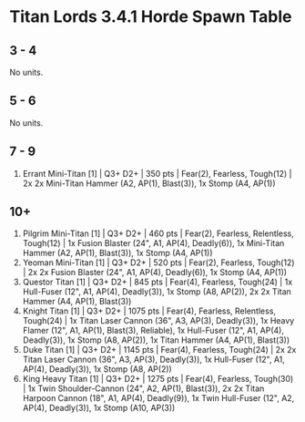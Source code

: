 # Titan Lords 3.4.1 Horde Spawn Table

## 3 - 4

No units.

## 5 - 6

No units.

## 7 - 9

1. Errant Mini-Titan [1] | Q3+ D2+ | 350 pts | Fear(2), Fearless, Tough(12) | 2x 2x Mini-Titan Hammer (A2, AP(1), Blast(3)), 1x Stomp (A4, AP(1))

## 10+

1. Pilgrim Mini-Titan [1] | Q3+ D2+ | 460 pts | Fear(2), Fearless, Relentless, Tough(12) | 1x Fusion Blaster (24", A1, AP(4), Deadly(6)), 1x Mini-Titan Hammer (A2, AP(1), Blast(3)), 1x Stomp (A4, AP(1))
1. Yeoman Mini-Titan [1] | Q3+ D2+ | 520 pts | Fear(2), Fearless, Tough(12) | 2x 2x Fusion Blaster (24", A1, AP(4), Deadly(6)), 1x Stomp (A4, AP(1))
1. Questor Titan [1] | Q3+ D2+ | 845 pts | Fear(4), Fearless, Tough(24) | 1x Hull-Fuser (12", A1, AP(4), Deadly(3)), 1x Stomp (A8, AP(2)), 2x 2x Titan Hammer (A4, AP(1), Blast(3))
1. Knight Titan [1] | Q3+ D2+ | 1075 pts | Fear(4), Fearless, Relentless, Tough(24) | 1x Titan Laser Cannon (36", A3, AP(3), Deadly(3)), 1x Heavy Flamer (12", A1, AP(1), Blast(3), Reliable), 1x Hull-Fuser (12", A1, AP(4), Deadly(3)), 1x Stomp (A8, AP(2)), 1x Titan Hammer (A4, AP(1), Blast(3))
1. Duke Titan [1] | Q3+ D2+ | 1145 pts | Fear(4), Fearless, Tough(24) | 2x 2x Titan Laser Cannon (36", A3, AP(3), Deadly(3)), 1x Hull-Fuser (12", A1, AP(4), Deadly(3)), 1x Stomp (A8, AP(2))
1. King Heavy Titan [1] | Q3+ D2+ | 1275 pts | Fear(4), Fearless, Tough(30) | 1x Twin Shoulder-Cannon (24", A2, AP(1), Blast(3)), 2x 2x Titan Harpoon Cannon (18", A1, AP(4), Deadly(9)), 1x Twin Hull-Fuser (12", A2, AP(4), Deadly(3)), 1x Stomp (A10, AP(3))